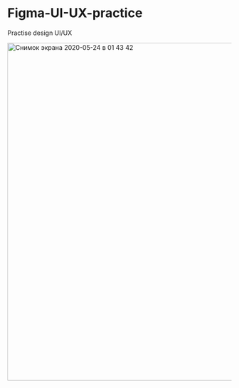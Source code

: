 # Figma-UI-UX-practice
Practise design UI/UX 


<img width="759" alt="Снимок экрана 2020-05-24 в 01 43 42" src="https://user-images.githubusercontent.com/63892183/82757657-582e4180-9dfb-11ea-9241-48c0c82b49c8.png">
